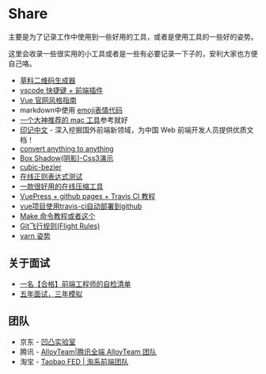 # Share
主要是为了记录工作中使用到一些好用的工具，或者是使用工具的一些好的姿势。

这里会收录一些很实用的小工具或者是一些有必要记录一下子的，安利大家也方便自己咯。
- [草料二维码生成器](http://cli.im/)
- [vscode 快捷键 + 前端插件](https://zhuanlan.zhihu.com/p/62913725)
- [Vue 官网风格指南](https://cn.vuejs.org/v2/style-guide/)
- markdown中使用 [emoji表情代码](https://www.webfx.com/tools/emoji-cheat-sheet/)
- [一个大神推荐的 mac 工具](https://sourabhbajaj.com/mac-setup/)参考就好
- [印记中文](https://docschina.org/) - 深入挖掘国外前端新领域，为中国 Web 前端开发人员提供优质文档！
- [convert anything to anything](https://cloudconvert.com/)
- [Box Shadow(阴影)-Css3演示](https://www.html.cn/tool/css3Preview/Box-Shadow.html)
- [cubic-bezier](https://cubic-bezier.com/)
- [在线正则表达式测试](http://tool.oschina.net/regex/#)
- [一款很好用的在线压缩工具](https://tinypng.com/)
- [VuePress + github pages + Travis CI 教程](https://www.jianshu.com/p/a7435b8bc8bc)
- [vue项目使用travis-ci自动部署到github](https://blog.csdn.net/qq_31126175/article/details/89353665)
- [Make 命令教程](https://www.kancloud.cn/kancloud/make-command/45596)[或者这个](https://www.kancloud.cn/kancloud/make-command/45596)
- [Git飞行规则(Flight Rules)](https://github.com/k88hudson/git-flight-rules/blob/master/README_zh-CN.md)
- [yarn 姿势](https://yarnpkg.com/lang/zh-hans/docs/cli/)
## 关于面试
- [一名【合格】前端工程师的自检清单](https://juejin.im/post/5cc1da82f265da036023b628)
- [五年面试，三年模拟](https://juejin.im/post/5ca0425e51882567ce181037)
## 团队
- 京东 - [凹凸实验室](https://news.aotu.io/)
- 腾讯 - [AlloyTeam|腾讯全端 AlloyTeam 团队](http://www.alloyteam.com/)
- 淘宝 - [Taobao FED | 淘系前端团队](https://fed.taobao.org/)
